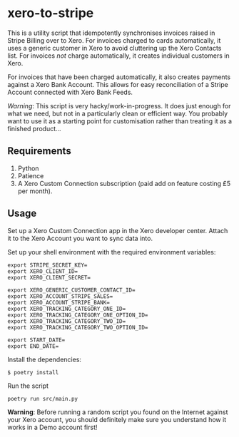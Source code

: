 xero-to-stripe
==============

This is a utility script that idempotently synchronises invoices raised in Stripe Billing over
to Xero. For invoices charged to cards automatically, it uses a generic customer in Xero to
avoid cluttering up the Xero Contacts list. For invoices *not* charge automatically, it creates
individual customers in Xero.

For invoices that have been charged automatically, it also creates payments against a Xero Bank
Account. This allows for easy reconciliation of a Stripe Account connected with Xero Bank Feeds.

*Warning*: This script is very hacky/work-in-progress. It does just enough for what we need, but
not in a particularly clean or efficient way. You probably want to use it as a starting point
for customisation rather than treating it as a finished product...

Requirements
------------

1. Python
2. Patience
3. A Xero Custom Connection subscription (paid add on feature costing £5 per month).

Usage
-----

Set up a Xero Custom Connection app in the Xero developer center. Attach it to the Xero Account
you want to sync data into.

Set up your shell environment with the required environment variables:

```shell
export STRIPE_SECRET_KEY=
export XERO_CLIENT_ID=
export XERO_CLIENT_SECRET=

export XERO_GENERIC_CUSTOMER_CONTACT_ID=
export XERO_ACCOUNT_STRIPE_SALES=
export XERO_ACCOUNT_STRIPE_BANK=
export XERO_TRACKING_CATEGORY_ONE_ID=
export XERO_TRACKING_CATEGORY_ONE_OPTION_ID=
export XERO_TRACKING_CATEGORY_TWO_ID=
export XERO_TRACKING_CATEGORY_TWO_OPTION_ID=

export START_DATE=
export END_DATE=
```

Install the dependencies:

```shell
$ poetry install
```

Run the script
```shell
poetry run src/main.py
```

**Warning**: Before running a random script you found on the Internet against your Xero account,
you should definitely make sure you understand how it works in a Demo account first!

